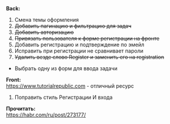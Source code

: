 **Back:**  
1. Смена темы оформления  
2. ~~Добавить пагинацию и фильтрацию для задач~~
3. ~~Добавить авторизацию~~
1. ~~Привязать пользователя к форме регистрации на фронте~~
4. Добавить регистрацию и подтверждение по эмейл
5. Исправить при регистрации не сравнивает пароли
5. ~~Удалить везде слово Register и заменить его на registration~~
* Выбрать одну из форм для ввода задачи



**Front:**  
https://www.tutorialrepublic.com - отличный ресурс
1. Поправить стиль Регистрации И входа

**Прочитать:**  
https://habr.com/ru/post/273177/